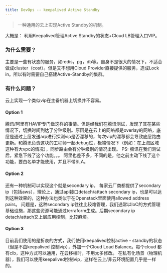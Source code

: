 ```yaml
---
title: DevOps -- keepalived Active Standby
---
```


> 一种通用的云上实现Active Standby的机制。

大概是： 利用Keepalived管理Active Standby的状态+Cloud LB管理入口VIP。

### 为什么需要？

主要是一些有状态的服务，如redis，pg，db等。自身不是很大的情况下，不适合做成cluster（cost）。但是又不想用Cloud Provider直接提供的服务，造成Lock in。所以有时需要自己搭建Active-Standby的集群。

### 有什么问题？

云上实现一个类似vip在主备机器上切换并不容易。
#### Option 1

腾讯/阿里有HAVIP专门做这样的事情。但是经我们在腾讯测试，发现了其在某些情况下，切换时间到达了分钟级别。原因是在云上的网络都是overlay的网络，底层是通过上层发送arp进行探测vip是否漂移的，每次vip的漂移都会导致底层路由更新。和腾讯负责这块的工程师一起debug过，极端情况下（例如：在上海区域这种有大vpc的情况），同步路由会有分钟级别的情况出现。 PS: 腾讯在我们测试后，紧急下线了这个功能。。。
阿里也差不多，不同的是，他之前主动下线了这个功能，要白名单才能使用，并且不带SLA。

#### Option 2

还有一种机制可以实现这个就是secondary ip。
每家云厂商都提供了secondary ip（包括aws），理论上，通过api接口detach/attach secondary ip，也是可以达到这种效果的，这种办法也类似于在Openstack里面使用allowed address pairs。 问题是，这种secondary ip往往比较难管理，我们通常以IoC的方式管理基础设施，那这些资源可能通过terraform生成。后期secondary ip detach/attach又上层应用控制，比较麻烦。


#### Option 3

目前我们使用的是折衷的方式，我们使用keepalived控制active - standby的状态（但是不由keepalived 控制vip），外加一个Cloud Load Balance。每个cloud 都有clb，这种方式可以通用，在云移植时，不用太多修改。
在私有化场景（物理机器），我们可以使用keepalived控制vip，这样在云上/非云环境配置几乎是一样的。
